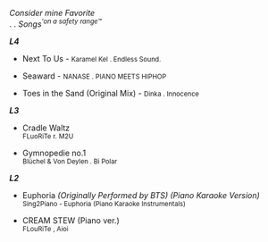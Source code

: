 
_Consider mine Favorite_  
 . . _Songs<sup>'on a safety range™</sup>_


***L4***


- Next To Us - <small>Karamel Kel . Endless Sound.</small>


- Seaward - <small>NANASE . PIANO MEETS HIPHOP</small>
- Toes in the Sand (Original Mix) - <small>Dinka . Innocence</small>



***L3***

- Cradle Waltz  
  <small>FLuoRiTe r. M2U</small>
  

- Gymnopedie no.1  
  <small>Blüchel & Von Deylen . Bi Polar</small>

***L2***

- Euphoria <i>(Originally Performed by BTS) (Piano Karaoke Version)</i>  
  <small>Sing2Piano - Euphoria (Piano Karaoke Instrumentals)</small>


- CREAM STEW (Piano ver.)  
  <small>FLouRiTe , Aioi</small>